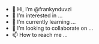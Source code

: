 - 👋 Hi, I’m @frankynduvzi
- 👀 I’m interested in ...
- 🌱 I’m currently learning ...
- 💞️ I’m looking to collaborate on ...
- 📫 How to reach me ...

<!---
frankynduvzi/frankynduvzi is a ✨ special ✨ repository because its `README.md` (this file) appears on your GitHub profile.
You can click the Preview link to take a look at your changes.
--->
